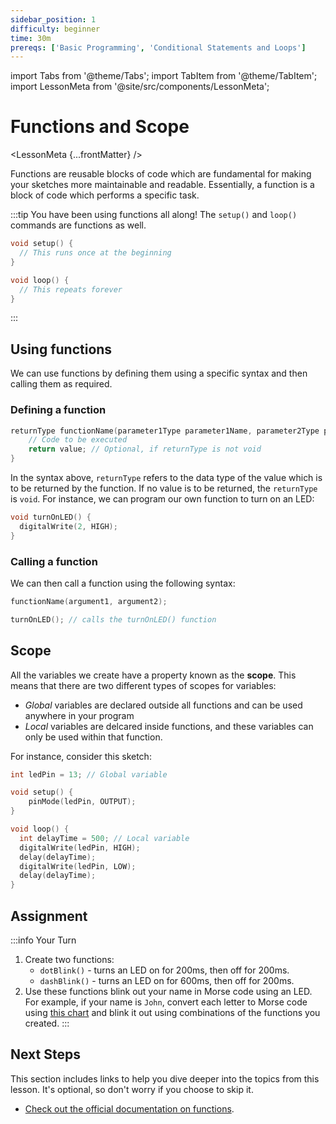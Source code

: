 ```yaml
---
sidebar_position: 1
difficulty: beginner
time: 30m
prereqs: ['Basic Programming', 'Conditional Statements and Loops']
---
```


import Tabs from '@theme/Tabs';
import TabItem from '@theme/TabItem';
import LessonMeta from '@site/src/components/LessonMeta';

# Functions and Scope

<LessonMeta {...frontMatter} />

Functions are reusable blocks of code which are fundamental for making your sketches more maintainable and readable. Essentially, a function is a block of code which performs a specific task. 

:::tip
You have been using functions all along! The `setup()` and `loop()` commands are functions as well.

```cpp
void setup() {
  // This runs once at the beginning
}

void loop() {
  // This repeats forever
}
```
:::

## Using functions

We can use functions by defining them using a specific syntax and then calling them as required.  

### Defining a function

```cpp
returnType functionName(parameter1Type parameter1Name, parameter2Type parameter2Name, ...) {
    // Code to be executed
    return value; // Optional, if returnType is not void
}
```

In the syntax above, `returnType` refers to the data type of the value which is to be returned by the function. If no value is to be returned, the `returnType` is `void`. For instance, we can program our own function to turn on an LED:

```cpp
void turnOnLED() {
  digitalWrite(2, HIGH);
}
```

### Calling a function

We can then call a function using the following syntax:

```cpp
functionName(argument1, argument2);

turnOnLED(); // calls the turnOnLED() function
```

## Scope

All the variables we create have a property known as the **scope**. This means that there are two different types of scopes for variables:

- *Global* variables are declared outside all functions and can be used anywhere in your program
- *Local* variables are delcared inside functions, and these variables can only be used within that function. 

For instance, consider this sketch:

```cpp
int ledPin = 13; // Global variable

void setup() {
    pinMode(ledPin, OUTPUT);
}

void loop() {
  int delayTime = 500; // Local variable
  digitalWrite(ledPin, HIGH);
  delay(delayTime);
  digitalWrite(ledPin, LOW);
  delay(delayTime);
}
```

## Assignment 

:::info Your Turn
1. Create two functions:
    - `dotBlink()` - turns an LED on for 200ms, then off for 200ms.
    - `dashBlink()` - turns an LED on for 600ms, then off for 200ms.
2. Use these functions blink out your name in Morse code using an LED. For example, if your name is `John`, convert each letter to Morse code using [this chart](https://rsgb.org/main/files/2012/10/Morse_Code_Sheet_01.pdf) and blink it out using combinations of the functions you created. 
::: 

## Next Steps

This section includes links to help you dive deeper into the topics from this lesson. It's optional, so don't worry if you choose to skip it.

- [Check out the official documentation on functions](https://docs.arduino.cc/learn/programming/functions/). 
